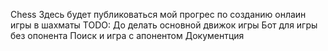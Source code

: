 Chess
Здесь будет публиковаться мой прогрес по созданию онлаин игры в шахматы
TODO:
До делать основной движок игры
Бот для игры без опонента
Поиск и игра с апонентом
Документция
